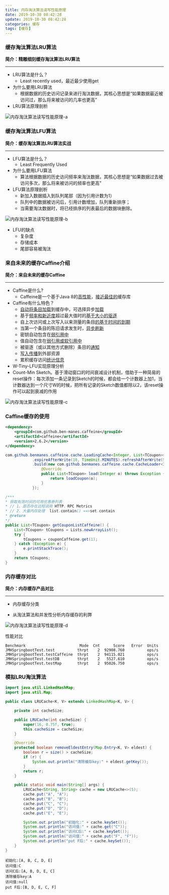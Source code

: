 ```yaml
---
title: 内存淘汰算法读写性能原理
date: 2019-10-30 08:42:28
update: 2019-10-30 08:42:28
categories: 缓存
tags: [缓存]
---
```




### 缓存淘汰算法LRU算法

**简介：精雕细刻缓存淘汰算法LRU算法**

------

- LRU算法是什么？
  * Least recently used，最近最少使用get
- 为什么要用LRU算法
  * 根据数据的历史访问记录来进行淘汰数据，其核心思想是“如果数据最近被访问过，那么将来被访问的几率也更高”
- LRU算法原理剖析   

![内存淘汰算法读写性能原理-a](https://volc1612.gitee.io/blog/images/内存淘汰算法读写性能原理/内存淘汰算法读写性能原理-a.png)

<!-- more -->


### 缓存淘汰算法LFU算法

**简介：缓存淘汰算法LRU算法实战**

------

- LFU算法是什么？
  * Least Frequently Used
- 为什么要用LFU算法
  * 算法根据数据的历史访问频率来淘汰数据，其核心思想是“如果数据过去被访问多次，那么将来被访问的频率也更高”
- LFU算法原理剖析
  *  新加入数据插入到队列尾部（因为引用计数为1）
  * 队列中的数据被访问后，引用计数增加，队列重新排序；
  * 当需要淘汰数据时，将已经排序的列表最后的数据块删除。

![内存淘汰算法读写性能原理-b](https://volc1612.gitee.io/blog/images/内存淘汰算法读写性能原理/内存淘汰算法读写性能原理-b.png)

* LFU的缺点
  * 复杂度
  * 存储成本
  * 尾部容易被淘汰


### 来自未来的缓存Caffine介绍

**简介：来自未来的缓存Caffine**

------

- Caffine是什么?
  * Caffeine是一个基于Java 8的[高性能](https://github.com/ben-manes/caffeine/wiki/Benchmarks)，[接近最佳的](https://github.com/ben-manes/caffeine/wiki/Efficiency)缓存库
- Caffine有什么特色？
  - [自动将条目加载](https://github.com/ben-manes/caffeine/wiki/Population)到缓存中，可选择异步[加载](https://github.com/ben-manes/caffeine/wiki/Population)
  - 基于[频率和新近度](https://github.com/ben-manes/caffeine/wiki/Efficiency)超过最大值时的[基于大小的驱逐](https://github.com/ben-manes/caffeine/wiki/Eviction#size-based)
  - 自上次访问或上次写入以来测量的条目[的基于时间的到期](https://github.com/ben-manes/caffeine/wiki/Eviction#time-based)
  - 当第一个条目的陈旧请求发生时，[异步刷新](https://github.com/ben-manes/caffeine/wiki/Refresh)
  - 密钥自动包含在[弱引用中](https://github.com/ben-manes/caffeine/wiki/Eviction#reference-based)
  - 值自动包含在[弱引用或软引用中](https://github.com/ben-manes/caffeine/wiki/Eviction#reference-based)
  - 被驱逐（或以其他方式删除）条目的[通知](https://github.com/ben-manes/caffeine/wiki/Removal)
  - [写入传播](https://github.com/ben-manes/caffeine/wiki/Writer)到外部资源
  - 累积缓存访问[统计信息](https://github.com/ben-manes/caffeine/wiki/Statistics)
- W-Tiny-LFU实现原理分析
- Count-Min Sketch。基于滑动窗口的时间衰减设计机制，借助于一种简易的reset操作：每次添加一条记录到Sketch的时候，都会给一个计数器上加1，当计数器达到一个尺寸W的时候，把所有记录的Sketch数值都除以2，该reset操作可以起到衰减的作用

![内存淘汰算法读写性能原理-c](https://volc1612.gitee.io/blog/images/内存淘汰算法读写性能原理/内存淘汰算法读写性能原理-c.png)


### Caffine缓存的使用

```xml
<dependency>
    <groupId>com.github.ben-manes.caffeine</groupId>
    <artifactId>caffeine</artifactId>
    <version>2.6.2</version>
</dependency>
```

```java
com.github.benmanes.caffeine.cache.LoadingCache<Integer, List<TCoupon>> couponCaffeine = Caffeine.newBuilder()
            .expireAfterWrite(10, TimeUnit.MINUTES).refreshAfterWrite(5, TimeUnit.MINUTES)
            .build(new com.github.benmanes.caffeine.cache.CacheLoader<Integer, List<TCoupon>>() {
                @Override
                public List<TCoupon> load(Integer o) throws Exception {
                    return loadCoupon(o);
                }
            });

/***
* 获取有效时间的可用优惠券列表
* // 1、是否存在远程调用 HTTP、RPC Metrics
* // 2、大量内存处理  list.contain() ==>set.contain
* @return
*/
public List<TCoupon> getCouponListCaffeine() {
    List<TCoupon> tCoupons = Lists.newArrayList();
    try {
        tCoupons = couponCaffeine.get(1);
    } catch (Exception e) {
        e.printStackTrace();
    }
    return tCoupons;
}            
```

### 内存缓存对比

**简介：内存缓存产品对比**

------

- 内存缓存分类

- 从淘汰算法和并发性分析内存缓存的利弊

  
![内存淘汰算法读写性能原理-d](https://volc1612.gitee.io/blog/images/内存淘汰算法读写性能原理/内存淘汰算法读写性能原理-d.png)

性能对比

```
Benchmark                        Mode  Cnt      Score   Error  Units
JMHSpringbootTest.test          thrpt    2  92908.760          ops/s
JMHSpringbootTest.testCaffeine  thrpt    2  94115.021          ops/s
JMHSpringbootTest.testDB        thrpt    2   5527.610          ops/s
JMHSpringbootTest.testMap       thrpt    2  95026.750          ops/s
```

### 模拟LRU淘汰算法

```java
import java.util.LinkedHashMap;
import java.util.Map;

public class LRUCache<K, V> extends LinkedHashMap<K, V> {

    private int cacheSize;

    public LRUCache(int cacheSize) {
        super(16, 0.75f, true);
        this.cacheSize = cacheSize;
    }

    @Override
    protected boolean removeEldestEntry(Map.Entry<K, V> eldest) {
        boolean r = size() > cacheSize;
        if (r) {
            System.out.println("清除缓存key:" + eldest.getKey());
        }
        return r;
    }

    public static void main(String[] args) {
        LRUCache<String, String> cache = new LRUCache<>(5);
        cache.put("A", "A");
        cache.put("B", "B");
        cache.put("C", "C");
        cache.put("D", "D");
        cache.put("E", "E");

        System.out.println("初始化:" + cache.keySet());
        System.out.println("访问值:" + cache.get("C"));
        System.out.println("访问C后:" + cache.keySet());
        System.out.println("访问值:" + cache.put("F", "F"));
        System.out.println("put F后:" + cache.keySet());
    }
}
```

```
初始化:[A, B, C, D, E]
访问值:C
访问C后:[A, B, D, E, C]
清除缓存key:A
访问值:null
put F后:[B, D, E, C, F]
```